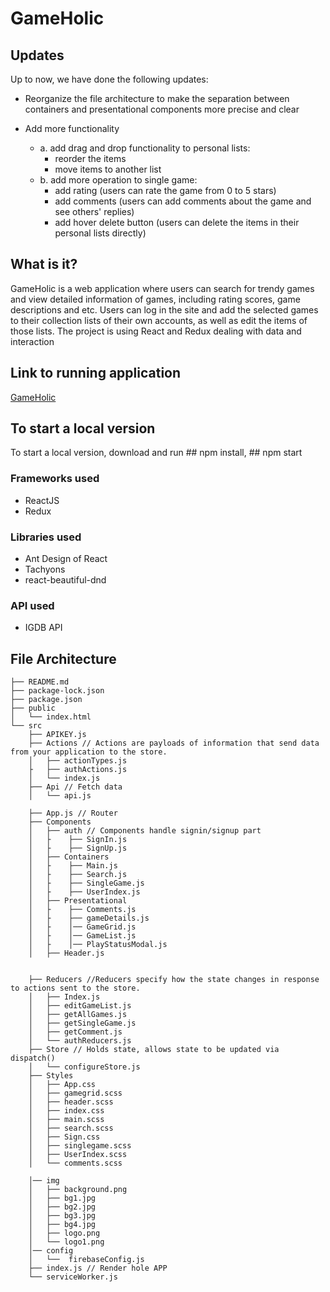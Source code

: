 # GameHolic

## Updates
Up to now, we have done the following updates:
* Reorganize the file architecture to make the separation between containers and presentational components more precise and clear

* Add more functionality
    * a. add drag and drop functionality to personal lists:
        * reorder the items
        * move items to another list
    * b. add more operation to single game:
        * add rating (users can rate the game from 0 to 5 stars) 
        * add comments (users can add comments about the game and see others' replies)
        * add hover delete button (users can delete the items in their personal lists directly)

## What is it?
GameHolic is a web application where users can search for trendy games and view detailed information of games, including rating scores, game descriptions and etc. Users can log in the site and add the selected games to their collection lists of their own accounts, as well as edit the items of those lists. The project is using React and Redux dealing with data and interaction

## Link to running application
[GameHolic](https://game-holic-590ee.firebaseapp.com/)

## To start a local version
To start a local version, download and run ## npm install, ## npm start
  
### Frameworks used
* ReactJS
* Redux

### Libraries used
* Ant Design of React
* Tachyons
* react-beautiful-dnd

### API used
* IGDB API

## File Architecture
```
├── README.md
├── package-lock.json
├── package.json
├── public
│   └── index.html
└── src
    ├── APIKEY.js
    ├── Actions // Actions are payloads of information that send data from your application to the store. 
    │   ├── actionTypes.js
    ├   ├── authActions.js
    │   └── index.js
    ├── Api // Fetch data 
    │   └── api.js

    ├── App.js // Router
    ├── Components
    │   ├── auth // Components handle signin/signup part
    │   ├    ├── SignIn.js
    │   ├    ├── SignUp.js
    │   ├── Containers
    │   ├    ├── Main.js
    │   ├    ├── Search.js
    │   ├    ├── SingleGame.js
    │   ├    ├── UserIndex.js    
    │   ├── Presentational
    │   ├    ├── Comments.js
    │   ├    ├── gameDetails.js
    │   ├    │── GameGrid.js
    │   ├    │── GameList.js
    │   ├    │── PlayStatusModal.js
    │   ├── Header.js


    ├── Reducers //Reducers specify how the state changes in response to actions sent to the store.
    │   ├── Index.js
    │   ├── editGameList.js
    │   ├── getAllGames.js
    │   ├── getSingleGame.js
    │   ├── getComment.js    
    │   └── authReducers.js
    ├── Store // Holds state, allows state to be updated via dispatch()
    │   └── configureStore.js
    ├── Styles
    │   ├── App.css
    │   ├── gamegrid.scss
    │   ├── header.scss
    │   ├── index.css
    │   ├── main.scss
    │   ├── search.scss
    │   ├── Sign.css
    │   ├── singlegame.scss
    │   ├── UserIndex.scss
    │   └── comments.scss

    │── img
    │   ├── background.png
    │   ├── bg1.jpg
    │   ├── bg2.jpg
    │   ├── bg3.jpg
    │   ├── bg4.jpg
    │   ├── logo.png
    │   └── logo1.png
    │── config
    │   └──  firebaseConfig.js
    ├── index.js // Render hole APP
    └── serviceWorker.js
```
